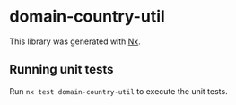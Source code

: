 # domain-country-util

This library was generated with [Nx](https://nx.dev).

## Running unit tests

Run `nx test domain-country-util` to execute the unit tests.
